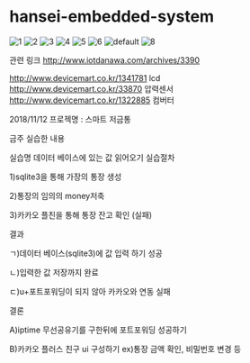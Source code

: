 # hansei-embedded-system

![1](https://user-images.githubusercontent.com/39250642/46917527-48396380-d003-11e8-8a3c-2ce134501bbe.png)
![2](https://user-images.githubusercontent.com/39250642/46917535-643d0500-d003-11e8-90a4-bf4f2b0f140f.png)
![3](https://user-images.githubusercontent.com/39250642/46917536-656e3200-d003-11e8-9e44-f0a862f11e31.png)
![4](https://user-images.githubusercontent.com/39250642/46917537-669f5f00-d003-11e8-94ee-87df6e6ee93a.png)
![5](https://user-images.githubusercontent.com/39250642/46917538-6737f580-d003-11e8-8e5c-bf2de3321113.png)
![6](https://user-images.githubusercontent.com/39250642/46917540-68692280-d003-11e8-8b02-0ca9cfe8102e.png)
![default](https://user-images.githubusercontent.com/39250642/46917652-69e71a80-d004-11e8-9a91-aadc24a8279a.png)
![8](https://user-images.githubusercontent.com/39250642/46917543-6c954000-d003-11e8-8e35-649542c0aebb.png)

관련 링크 http://www.iotdanawa.com/archives/3390


http://www.devicemart.co.kr/1341781 lcd
http://www.devicemart.co.kr/33870 압력센서
http://www.devicemart.co.kr/1322885 컴버터








2018/11/12
프로젝명 : 스마트 저금통

금주 실습한 내용

실습명 데이터 베이스에 있는 값 읽어오기
실습절차

1)sqlite3을 통해 가장의 통장 생성

2)통장의 임의의 money저축

3)카카오 플친을 통해 통장 잔고 확인 (실패)

결과

ㄱ)데이터 베이스(sqlite3)에 값 입력 하기 성공

ㄴ)입력한 값 저장까지 완료

ㄷ)u+포트포워딩이 되지 않아 카카오와 연동 실패

결론

A)iptime 무선공유기를 구한뒤에 포트포워딩 성공하기

B)카카오 플러스 친구 ui 구성하기 ex)통장 금액 확인, 비밀번호 변경 등
